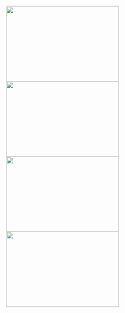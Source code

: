 <p align="center">
  <img src="https://github.com/user-attachments/assets/d86da1f3-674b-42b7-9409-78a64a3c296d" width="300" height="200" />
  <img src="https://github.com/user-attachments/assets/7068b482-df43-4e1d-96e6-88f57fc40f3a" width="300" height="200" />
  <img src="https://github.com/user-attachments/assets/8dbcad31-d5c8-44ea-a051-a52084be0553" width="300" height="200" />
  <img src="https://github.com/user-attachments/assets/797e7902-aee4-4891-bd09-8b8e6ee2decf" width="300" height="200" />
</p>

